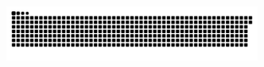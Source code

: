 <picture>
  <source media="(prefers-color-scheme: dark)" srcset="https://raw.githubusercontent.com/MarineHakobyan/MarineHakobyan/35e483720a8c987f1776e1f39452c10704330d36/github-contribution-grid-snake-dark.svg" />
  <source media="(prefers-color-scheme: light)" srcset="https://raw.githubusercontent.com/MarineHakobyan/MarineHakobyan/35e483720a8c987f1776e1f39452c10704330d36/github-contribution-grid-snake.svg" />
  <img alt="github-snake" src="https://raw.githubusercontent.com/MarineHakobyan/MarineHakobyan/35e483720a8c987f1776e1f39452c10704330d36/github-contribution-grid-snake-dark.svg" />
</picture>
